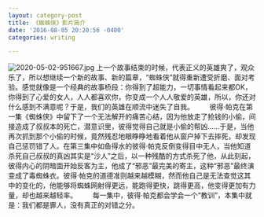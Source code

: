 ```yaml
---
layout: category-post
title: 《蜘蛛侠》影片简介
date: '2016-08-05 20:20:56 -0400'
categories: writing

---
```

       
![2020-05-02-951667.jpg](https://hrsm-web.github.io/miaomishouhu/assets/2020-05-02-951667.jpg)
上一个故事结束的时候，代表正义的英雄爽了，观众乐了，所以想继续一个新的故事、新的篇章，“蜘蛛侠”就得重新遭受折磨、面对考验。感觉就像是一个经典的故事桥段：你得到了超能力，一切事情看起来都OK，你得到了心爱的女人，人人都喜欢你，你变成一个人人敬爱的英雄，所以，你还对什么感到不满意呢？于是，我们的英雄在顺流中迷失了自我。
　　彼得·帕克在第一集《蜘蛛侠》中留下了一个无法解开的痛苦心结，因为他放走了抢钱的小偷，间接造成了叔叔本的死亡，潜意识里，彼得觉得自己就是小偷的帮凶……于是，当他再次抓到那个小偷的时候，竟然残忍地眼睁睁地看着他从窗户掉下去摔死，却发现自己惩罚错了人。在第三集中如鱼得水的彼得·帕克反倒变得目中无人，当他知道杀死自己叔叔的真凶其实是“沙人”之后，以一种残酷的方式杀死了他，从此刻起，彼得内心的阴暗面开始反客为主，他成了“邪恶”最完美的寄主，这种“邪恶”最终演变成了毒蜘蛛衣。彼得·帕克的道德准则越来越模糊，然而他自己是无法查觉这其中的变化的，他能够将蜘蛛网射得更远，能跑得更快，跳得更高，他变得更加有力量，却也越来越轻率。
　　每一集中，彼得·帕克都会学会一个“教训”，本集中就是：我们都是罪人，没有真正的对错之分。

